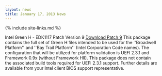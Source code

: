 ```yaml
---
layout: news
title: January 17, 2013 News
---
```

{% include site-links.md %}

Intel Green H - EDK1117 Patch Version 9
[Download Patch 9](http://sourceforge.net/projects/efidevkit/files/Releases/Others/Other%20Contribution/EDK1117_Client_Framework_PatchV9.zip/download)
This package contains the full set of Green H files intended to be used for the ''Broadwell Platform'' and ''Bay Trail Platform'' (Intel Corporation Code names).
The configuration that will be utilized for platform validation is UEFI 2.3.1 and Framework 0.9x (without Framework HII).
This package does not contain the associated build tools required for UEFI 2.3.1 support. Further details are available from your Intel client BIOS support representative.